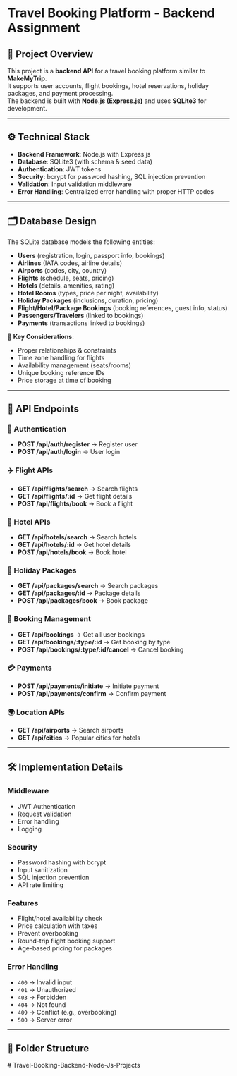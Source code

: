  
# Travel Booking Platform - Backend Assignment

## 📌 Project Overview
This project is a **backend API** for a travel booking platform similar to **MakeMyTrip**.  
It supports user accounts, flight bookings, hotel reservations, holiday packages, and payment processing.  
The backend is built with **Node.js (Express.js)** and uses **SQLite3** for development.

---

## ⚙️ Technical Stack
- **Backend Framework**: Node.js with Express.js  
- **Database**: SQLite3 (with schema & seed data)  
- **Authentication**: JWT tokens  
- **Security**: bcrypt for password hashing, SQL injection prevention  
- **Validation**: Input validation middleware  
- **Error Handling**: Centralized error handling with proper HTTP codes  

---

## 🗂️ Database Design
The SQLite database models the following entities:
- **Users** (registration, login, passport info, bookings)  
- **Airlines** (IATA codes, airline details)  
- **Airports** (codes, city, country)  
- **Flights** (schedule, seats, pricing)  
- **Hotels** (details, amenities, rating)  
- **Hotel Rooms** (types, price per night, availability)  
- **Holiday Packages** (inclusions, duration, pricing)  
- **Flight/Hotel/Package Bookings** (booking references, guest info, status)  
- **Passengers/Travelers** (linked to bookings)  
- **Payments** (transactions linked to bookings)  

📌 **Key Considerations**:
- Proper relationships & constraints  
- Time zone handling for flights  
- Availability management (seats/rooms)  
- Unique booking reference IDs  
- Price storage at time of booking  

---

## 🚀 API Endpoints

### 🔑 Authentication
- **POST /api/auth/register** → Register user  
- **POST /api/auth/login** → User login  

### ✈️ Flight APIs
- **GET /api/flights/search** → Search flights  
- **GET /api/flights/:id** → Get flight details  
- **POST /api/flights/book** → Book a flight  

### 🏨 Hotel APIs
- **GET /api/hotels/search** → Search hotels  
- **GET /api/hotels/:id** → Get hotel details  
- **POST /api/hotels/book** → Book hotel  

### 🧳 Holiday Packages
- **GET /api/packages/search** → Search packages  
- **GET /api/packages/:id** → Package details  
- **POST /api/packages/book** → Book package  

### 📒 Booking Management
- **GET /api/bookings** → Get all user bookings  
- **GET /api/bookings/:type/:id** → Get booking by type  
- **POST /api/bookings/:type/:id/cancel** → Cancel booking  

### 💳 Payments
- **POST /api/payments/initiate** → Initiate payment  
- **POST /api/payments/confirm** → Confirm payment  

### 🌍 Location APIs
- **GET /api/airports** → Search airports  
- **GET /api/cities** → Popular cities for hotels  

---

## 🛠️ Implementation Details
### Middleware
- JWT Authentication  
- Request validation  
- Error handling  
- Logging  

### Security
- Password hashing with bcrypt  
- Input sanitization  
- SQL injection prevention  
- API rate limiting  

### Features
- Flight/hotel availability check  
- Price calculation with taxes  
- Prevent overbooking  
- Round-trip flight booking support  
- Age-based pricing for packages  

### Error Handling
- `400` → Invalid input  
- `401` → Unauthorized  
- `403` → Forbidden  
- `404` → Not found  
- `409` → Conflict (e.g., overbooking)  
- `500` → Server error  

---

## 📂 Folder Structure
#   T r a v e l - B o o k i n g - B a c k e n d - N o d e - J s - P r o j e c t s  
 